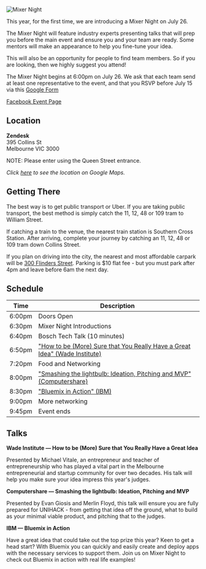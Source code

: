 ![Mixer Night](img/mixernight-head.jpg)

This year, for the first time, we are introducing a Mixer Night on July 26.

The Mixer Night will feature industry experts presenting talks that will prep you before the main event and ensure you and your team are ready. Some mentors will make an appearance to help you fine-tune your idea.

This will also be an opportunity for people to find team members. So if you are looking, then we highly suggest you attend!

The Mixer Night begins at 6:00pm on July 26. We ask that each team send at least
one representative to the event, and that you RSVP before July 15 via this [Google Form](https://docs.google.com/forms/d/1aJBPvdur_WMKtMQNfPduOhoVV_XkXCjOWfYB7MLzEQc/viewform/)

[Facebook Event Page](https://www.facebook.com/events/1640272519627347/)

## Location

**Zendesk**  
395 Collins St  
Melbourne VIC 3000

NOTE: Please enter using the Queen Street entrance.

*Click [here](https://goo.gl/maps/SNYfEvAcwKk) to see the location on Google
Maps.*

## Getting There

The best way is to get public transport or Uber. If you are taking public transport, the best method is simply catch the 11, 12, 48 or 109 tram to William Street.

If catching a train to the venue, the nearest train station is Southern Cross Station. After arriving, complete your journey by catching an 11, 12, 48 or 109 tram down Collins Street.

If you plan on driving into the city, the nearest and most affordable carpark will be [300 Flinders Street](http://www.secureparking.com.au/car-parks/australia/vic/melbourne/Melbourne%20CBD/300-flinders-street). Parking is $10 flat fee - but you must park after 4pm and leave before 6am the next day.

## Schedule

Time    | Description
------- | -----------
6:00pm  | Doors Open
6:30pm  | Mixer Night Introductions
6:40pm  | Bosch Tech Talk (10 minutes)
6:50pm  | ["How to be (More) Sure that You Really Have a Great Idea" (Wade Institute)](#wade)
7:20pm  | Food and Networking
8:00pm  | ["Smashing the lightbulb: Ideation, Pitching and MVP" (Computershare)](#computershare)
8:30pm  | ["Bluemix in Action" (IBM)](#ibm)
9:00pm  | More networking
9:45pm  | Event ends

## Talks

<a name="wade"></a>
**Wade Institute &mdash; How to be (More) Sure that You Really Have a Great Idea**

Presented by Michael Vitale, an entrepreneur and teacher of entrepreneurship who has played a vital part in the Melbourne entrepreneurial and startup community for over two decades. His talk will help you make sure your idea impress this year's judges.

<a name="computershare"></a>
**Computershare &mdash; Smashing the lightbulb: Ideation, Pitching and MVP**

Presented by Evan Giosis and Merlin Floyd, this talk will ensure you are fully prepared for UNIHACK - from getting that idea off the ground, what to build as your minimal viable product, and pitching that to the judges.

<a name="ibm"></a>
**IBM &mdash; Bluemix in Action**

Have a great idea that could take out the top prize this year? Keen to get a head start? With Bluemix you can quickly and easily create and deploy apps with the necessary services to support them. Join us on Mixer Night to check out Bluemix in action with real life examples!
